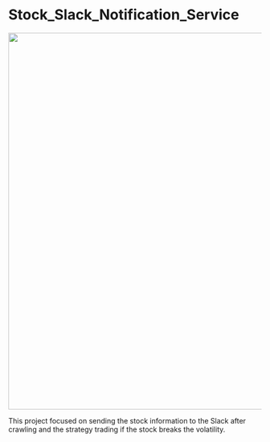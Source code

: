 # Stock_Slack_Notification_Service

<img src="https://image.ajunews.com/content/image/2020/09/16/20200916170701739575.jpg" width="1000" height="750">

This project focused on sending the stock information to the Slack after crawling and the strategy trading if the stock breaks the volatility.
